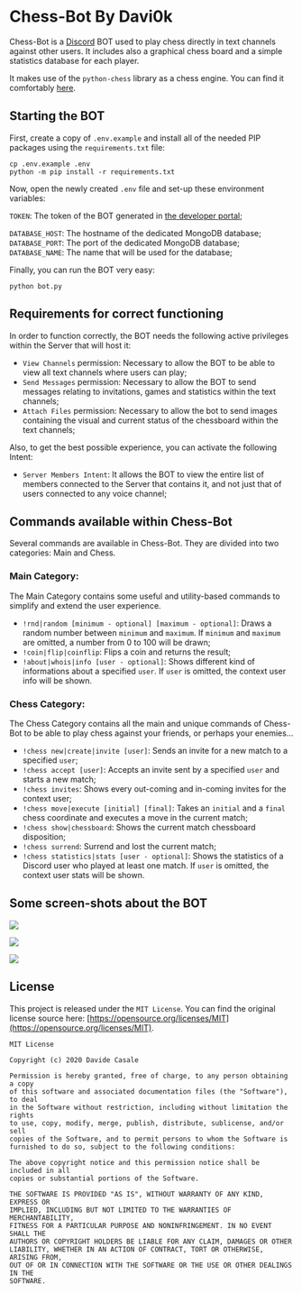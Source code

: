 # Chess-Bot By Davi0k
Chess-Bot is a [Discord](https://discordapp.com/) BOT used to play chess directly in text channels against other users. It includes also a graphical chess board and a simple statistics database for each player. 

It makes use of the `python-chess` library as a chess engine. You can find it comfortably [here](https://python-chess.readthedocs.io/en/latest/).

## Starting the BOT
First, create a copy of `.env.example` and install all of the needed PIP packages using the `requirements.txt` file:
```
cp .env.example .env
python -m pip install -r requirements.txt
```
Now, open the newly created `.env` file and set-up these environment variables:

`TOKEN`: The token of the BOT generated in [the developer portal](https://discordapp.com/developers/applications);

`DATABASE_HOST`: The hostname of the dedicated MongoDB database;
`DATABASE_PORT`: The port of the dedicated  MongoDB database;
`DATABASE_NAME`: The name that will be used for the database;

Finally, you can run the BOT very easy:
```
python bot.py
```

## Requirements for correct functioning
In order to function correctly, the BOT needs the following active privileges within the Server that will host it:
* `View Channels` permission: Necessary to allow the BOT to be able to view all text channels where users can play;
* `Send Messages` permission: Necessary to allow the BOT to send messages relating to invitations, games and statistics within the text channels;
* `Attach Files` permission: Necessary to allow the bot to send images containing the visual and current status of the chessboard within the text channels;

Also, to get the best possible experience, you can activate the following Intent:
* `Server Members Intent`: It allows the BOT to view the entire list of members connected to the Server that contains it, and not just that of users connected to any voice channel;

## Commands available within Chess-Bot
Several commands are available in Chess-Bot. They are divided into two categories: Main and Chess.

### Main Category:
The Main Category contains some useful and utility-based commands to simplify and extend  the user experience.
* `!rnd|random [minimum - optional] [maximum - optional]`: Draws a random number between `minimum` and `maximum`. If `minimum` and `maximum` are omitted, a number from 0 to 100 will be drawn;
* `!coin|flip|coinflip`: Flips a coin and returns the result;
* `!about|whois|info [user - optional]`: Shows different kind of informations about a specified `user`. If `user` is omitted, the context user info will be shown.

### Chess Category:
The Chess Category contains all the main and unique commands of Chess-Bot to be able to play chess against your friends, or perhaps your enemies...
* `!chess new|create|invite [user]`: Sends an invite for a new match to a specified `user`;
* `!chess accept [user]`: Accepts an invite sent by a specified `user` and starts a new match;
* `!chess invites`: Shows every out-coming and in-coming invites for the context user;
* `!chess move|execute [initial] [final]`: Takes an `initial` and a `final` chess coordinate and executes a move in the current match;
* `!chess show|chessboard`: Shows the current match chessboard disposition;
* `!chess surrend`: Surrend and lost the current match;
* `!chess statistics|stats [user - optional]`: Shows the statistics of a Discord user who played at least one match. If `user` is omitted, the context user stats will be shown.

## Some screen-shots about the BOT
![](https://i.ibb.co/BVcMNDj/Help.png)

![](https://i.ibb.co/hgks3Vp/Commands.png)

![](https://i.ibb.co/vv6RKHY/Start.png)

## License
This project is released under the `MIT License`. You can find the original license source here: [https://opensource.org/licenses/MIT](https://opensource.org/licenses/MIT).

```
MIT License

Copyright (c) 2020 Davide Casale

Permission is hereby granted, free of charge, to any person obtaining a copy
of this software and associated documentation files (the "Software"), to deal
in the Software without restriction, including without limitation the rights
to use, copy, modify, merge, publish, distribute, sublicense, and/or sell
copies of the Software, and to permit persons to whom the Software is
furnished to do so, subject to the following conditions:

The above copyright notice and this permission notice shall be included in all
copies or substantial portions of the Software.

THE SOFTWARE IS PROVIDED "AS IS", WITHOUT WARRANTY OF ANY KIND, EXPRESS OR
IMPLIED, INCLUDING BUT NOT LIMITED TO THE WARRANTIES OF MERCHANTABILITY,
FITNESS FOR A PARTICULAR PURPOSE AND NONINFRINGEMENT. IN NO EVENT SHALL THE
AUTHORS OR COPYRIGHT HOLDERS BE LIABLE FOR ANY CLAIM, DAMAGES OR OTHER
LIABILITY, WHETHER IN AN ACTION OF CONTRACT, TORT OR OTHERWISE, ARISING FROM,
OUT OF OR IN CONNECTION WITH THE SOFTWARE OR THE USE OR OTHER DEALINGS IN THE
SOFTWARE.
```